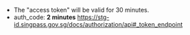 - The "access token" will be valid for 30 minutes.
- auth_code: **2 minutes**  https://stg-id.singpass.gov.sg/docs/authorization/api#_token_endpoint